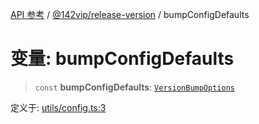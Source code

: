 [API 参考](../../../index.md) / [@142vip/release-version](../index.md) / bumpConfigDefaults

# 变量: bumpConfigDefaults

> `const` **bumpConfigDefaults**: [`VersionBumpOptions`](../interfaces/VersionBumpOptions.md)

定义于: [utils/config.ts:3](https://github.com/142vip/core-x/blob/d7c32a4c72e7e50fa8291351a2283aaafcc1d8c3/packages/release-version/src/utils/config.ts#L3)
